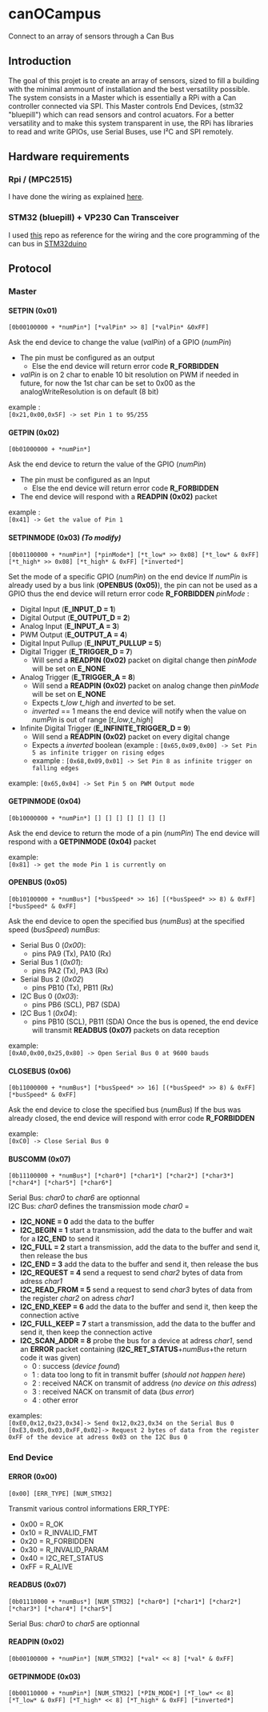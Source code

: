 # canOCampus
Connect to an array of sensors through a Can Bus
## Introduction
The goal of this projet is to create an array of sensors, sized to fill a building with the minimal ammount of installation and the best versatility possible.
The system consists in a Master which is essentially a RPi with a Can controller connected via SPI. This Master controls End Devices, (stm32 "bluepill") which can read sensors and control acuators.
For a better versatility and to make this system transparent in use, the RPi has libraries to read and write GPIOs, use Serial Buses, use I²C and SPI remotely.

## Hardware requirements
### Rpi / (MPC2515)
I have done the wiring as explained [here](https://www.beyondlogic.org/adding-can-controller-area-network-to-the-raspberry-pi/ ).
### STM32 (bluepill) + VP230 Can Transceiver
I used [this](https://github.com/nopnop2002/Arduino-STM32-CAN) repo as reference for the wiring and the core programming of the can bus in [STM32duino](https://github.com/stm32duino)


## Protocol
### Master
#### SETPIN (0x01)
`[0b00100000 + *numPin*] [*valPin* >> 8] [*valPin* &0xFF]`

Ask the end device to change the value (*valPin*) of a GPIO (*numPin*)
- The pin must be configured as an output
  - Else the end device will return error code **R_FORBIDDEN**
- *valPin* is on 2 char to enable 10 bit resolution on PWM if needed in future, for now the 1st char can be set to 0x00 as the analogWriteResolution is on default (8 bit)

example :\
`[0x21,0x00,0x5F] -> set Pin 1 to 95/255`

#### GETPIN (0x02)
`[0b01000000 + *numPin*]`

Ask the end device to return the value of the GPIO (*numPin*)
- The pin must be configured as an Input
  - Else the end device will return error code **R_FORBIDDEN**
- The end device will respond with a **READPIN (0x02)** packet

example :\
`[0x41] -> Get the value of Pin 1`

#### SETPINMODE (0x03) *(To modify)*
`[0b01100000 + *numPin*] [*pinMode*] [*t_low* >> 0x08] [*t_low* & 0xFF] [*t_high* >> 0x08] [*t_high* & 0xFF] [*inverted*]`

Set the mode of a specific GPIO (*numPin*) on the end device
If *numPin* is already used by a bus link (**OPENBUS (0x05)**), the pin can not be used as a GPIO thus the end device will return error code **R_FORBIDDEN**
*pinMode* :
- Digital Input (**E_INPUT_D = 1**)
- Digital Output (**E_OUTPUT_D = 2**)
- Analog Input (**E_INPUT_A = 3**)
- PWM Output (**E_OUTPUT_A = 4**)
- Digital Input Pullup (**E_INPUT_PULLUP = 5**)
- Digital Trigger (**E_TRIGGER_D = 7**)
  - Will send a **READPIN (0x02)** packet on digital change then *pinMode* will be set on **E_NONE**
- Analog Trigger (**E_TRIGGER_A = 8**)
  - Will send a **READPIN (0x02)** packet on analog change then *pinMode* will be set on **E_NONE**
  - Expects *t_low* *t_high* and *inverted* to be set.
  - *inverted* == 1 means the end device will notify when the value on *numPin* is out of range [*t_low*,*t_high*]
- Infinite Digital Trigger (**E_INFINITE_TRIGGER_D = 9**)
  - Will send a **READPIN (0x02)** packet on every digital change
  - Expects a *inverted* boolean (example : `[0x65,0x09,0x00] -> Set Pin 5 as infinite trigger on rising edges`
  - example : `[0x68,0x09,0x01] -> Set Pin 8 as infinite trigger on falling edges`

example:
`[0x65,0x04] -> Set Pin 5 on PWM Output mode`


#### GETPINMODE (0x04)
`[0b10000000 + *numPin*] [] [] [] [] [] [] []`

Ask the end device to return the mode of a pin (*numPin*)
The end device will respond with a **GETPINMODE (0x04)** packet

example:\
`[0x81] -> get the mode Pin 1 is currently on`

#### OPENBUS (0x05)
`[0b10100000 + *numBus*] [*busSpeed* >> 16] [(*busSpeed* >> 8) & 0xFF] [*busSpeed* & 0xFF]`

Ask the end device to open the specified bus (*numBus*) at the specified speed (*busSpeed*)
*numBus*:
- Serial Bus 0 (*0x00*):
  - pins PA9 (Tx), PA10 (Rx)
- Serial Bus 1 (*0x01*):
  - pins PA2 (Tx), PA3 (Rx)
- Serial Bus 2 (*0x02*)
  - pins PB10 (Tx), PB11 (Rx)
- I2C Bus 0 (*0x03*):
  - pins PB6 (SCL), PB7 (SDA)
- I2C Bus 1 (*0x04*):
  - pins PB10 (SCL), PB11 (SDA)
Once the bus is opened, the end device will transmit **READBUS (0x07)** packets on data reception

example:\
`[0xA0,0x00,0x25,0x80] -> Open Serial Bus 0 at 9600 bauds`

#### CLOSEBUS (0x06)
`[0b11000000 + *numBus*] [*busSpeed* >> 16] [(*busSpeed* >> 8) & 0xFF] [*busSpeed* & 0xFF]`

Ask the end device to close the specified bus (*numBus*)
If the bus was already closed, the end device will respond with error code **R_FORBIDDEN**

example:\
`[0xC0] -> Close Serial Bus 0`

#### BUSCOMM (0x07)
`[0b11100000 + *numBus*] [*char0*] [*char1*] [*char2*] [*char3*] [*char4*] [*char5*] [*char6*]`

Serial Bus: *char0* to *char6* are optionnal\
I2C Bus: *char0* defines the transmission mode
*char0* =
- **I2C_NONE = 0** add the data to the buffer
- **I2C_BEGIN = 1** start a transmission, add the data to the buffer and wait for a **I2C_END** to send it
- **I2C_FULL = 2** start a transmission, add the data to the buffer and send it, then release the bus
- **I2C_END = 3** add the data to the buffer and send it, then release the bus
- **I2C_REQUEST = 4** send a request to send *char2* bytes of data from adress *char1*
- **I2C_READ_FROM = 5** send a request to send *char3* bytes of data from the register *char2* on adress *char1*
- **I2C_END_KEEP = 6** add the data to the buffer and send it, then keep the connection active
- **I2C_FULL_KEEP = 7** start a transmission, add the data to the buffer and send it, then keep the connection active
- **I2C_SCAN_ADDR = 8** probe the bus for a device at adress *char1*, send an **ERROR** packet containing (**I2C_RET_STATUS**+*numBus*+the return code it was given)
  - 0 : success (*device found*)
  - 1 : data too long to fit in transmit buffer (*should not happen here*)
  - 2 : received NACK on transmit of address (*no device on this adress*)
  - 3 : received NACK on transmit of data (*bus error*)
  - 4 : other error

examples:\
`[0xE0,0x12,0x23,0x34]-> Send 0x12,0x23,0x34 on the Serial Bus 0`\
`[0xE3,0x05,0x03,0xFF,0x02]-> Request 2 bytes of data from the register 0xFF of the device at adress 0x03 on the I2C Bus 0`
### End Device

#### ERROR (0x00)
`[0x00] [ERR_TYPE] [NUM_STM32]`

Transmit various control informations
ERR_TYPE:
- 0x00 = R_OK
- 0x10 = R_INVALID_FMT
- 0x20 = R_FORBIDDEN
- 0x30 = R_INVALID_PARAM
- 0x40 = I2C_RET_STATUS
- 0xFF = R_ALIVE

#### READBUS (0x07)
`[0b01110000 + *numBus*] [NUM_STM32] [*char0*] [*char1*] [*char2*] [*char3*] [*char4*] [*char5*]`

Serial Bus: *char0* to *char5* are optionnal

#### READPIN (0x02)
`[0b00100000 + *numPin*] [NUM_STM32] [*val* << 8] [*val* & 0xFF]`

#### GETPINMODE (0x03)
`[0b00110000 + *numPin*] [NUM_STM32] [*PIN_MODE*] [*T_low* << 8] [*T_low* & 0xFF] [*T_high* << 8] [*T_high* & 0xFF] [*inverted*]`

